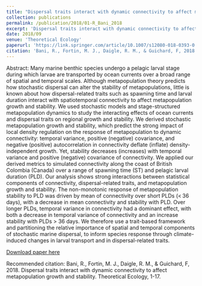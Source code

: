 ```yaml
---
title: "Dispersal traits interact with dynamic connectivity to affect metapopulation growth and stability"
collection: publications
permalink: /publication/2018/01-R_Bani_2018
excerpt: 'Dispersal traits interact with dynamic connectivity to affect metapopulation growth and stability. '
date: 2018/09
venue: 'Theoretical Ecology'
paperurl: 'https://link.springer.com/article/10.1007/s12080-018-0393-0'
citation: 'Bani, R., Fortin, M. J., Daigle, R. M., & Guichard, F, 2018. Dispersal traits interact with dynamic connectivity to affect metapopulation growth and stability. Theoretical Ecology, 1-17.'
---
```

Abstract: Many marine benthic species undergo a pelagic larval stage during which larvae are transported by ocean currents over a broad range of spatial and temporal scales. Although metapopulation theory predicts how stochastic dispersal can alter the stability of metapopulations, little is known about how dispersal-related traits such as spawning time and larval duration interact with spatiotemporal connectivity to affect metapopulation growth and stability. We used stochastic models and stage-structured metapopulation dynamics to study the interacting effects of ocean currents and dispersal traits on regional growth and stability. We derived stochastic metapopulation growth and stability, which predict the strong impact of local density regulation on the response of metapopulation to dynamic connectivity: temporal variance, positive (negative) covariance, and negative (positive) autocorrelation in connectivity deflate (inflate) density-independent growth. Yet, stability decreases (increases) with temporal variance and positive (negative) covariance of connectivity. We applied our derived metrics to simulated connectivity along the coast of British Colombia (Canada) over a range of spawning time (ST) and pelagic larval duration (PLD). Our analysis shows strong interactions between statistical components of connectivity, dispersal-related traits, and metapopulation growth and stability. The non-monotonic response of metapopulation stability to PLD was driven by mean of connectivity over short PLDs (< 36 days), with a decrease in mean connectivity and stability with PLD. Over longer PLDs, temporal variance in connectivity had a dominant effect, with both a decrease in temporal variance of connectivity and an increase stability with PLDs > 36 days. We therefore use a trait-based framework and partitioning the relative importance of spatial and temporal components of stochastic marine dispersal, to inform species response through climate-induced changes in larval transport and in dispersal-related traits.

[Download paper here](https://link.springer.com/article/10.1007/s12080-018-0393-0)

Recommended citation: Bani, R., Fortin, M. J., Daigle, R. M., & Guichard, F, 2018. Dispersal traits interact with dynamic connectivity to affect metapopulation growth and stability. Theoretical Ecology, 1-17.
